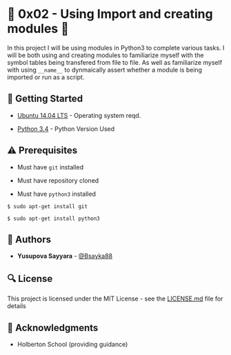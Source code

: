 # :shell: 0x02 - Using Import and creating modules :shell:

In this project I will be using modules in Python3 to complete various tasks. I will be both using and creating modules to familiarize myself with the symbol tables being transfered from file to file. As well as familiarize myself with using `__name__` to dynmaically assert whether a module is being imported or run as a script.

## :running: Getting Started

* [Ubuntu 14.04 LTS](http://releases.ubuntu.com/14.04/) - Operating system reqd.

* [Python 3.4](https://www.python.org/download/releases/3.4.0/) - Python Version Used

## :warning: Prerequisites

* Must have `git` installed

* Must have repository cloned

* Must have `python3` installed

```
$ sudo apt-get install git
```

```
$ sudo apt-get install python3
```

## :blue_book: Authors
* **Yusupova Sayyara** - [@Bsayka88](https://github.com/sayka88)

## :mag: License

This project is licensed under the MIT License - see the [LICENSE.md](https://github.com/sayka88/holbertonschool-higher_level_programming/blob/ff9b4978a124024e28081306efd478ea25c96cd5/LICENSE.md) file for details

## :mega: Acknowledgments

* Holberton School (providing guidance)
